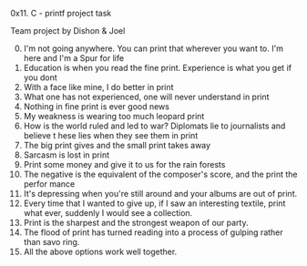 0x11. C - printf project task

Team project by Dishon & Joel

0. I'm not going anywhere. You can print that wherever you want to. I'm here and I'm
 a Spur for life                                                                    
1. Education is when you read the fine print. Experience is what you get if you dont
2. With a face like mine, I do better in print                                      
3. What one has not experienced, one will never understand in print                 
4. Nothing in fine print is ever good news                                          
5. My weakness is wearing too much leopard print                                    
6. How is the world ruled and led to war? Diplomats lie to journalists and believe t
hese lies when they see them in print                                               
7. The big print gives and the small print takes away                               
8. Sarcasm is lost in print                                                         
9. Print some money and give it to us for the rain forests                          
10. The negative is the equivalent of the composer's score, and the print the perfor
mance                                                                               
11. It's depressing when you're still around and your albums are out of print.       
12. Every time that I wanted to give up, if I saw an interesting textile, print what
 ever, suddenly I would see a collection.                                            
13. Print is the sharpest and the strongest weapon of our party.                           
14. The flood of print has turned reading into a process of gulping rather than savo
ring.                                   
15. All the above options work well together. 

